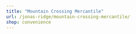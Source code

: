 ```yaml
---
title: "Mountain Crossing Mercantile"
url: /jonas-ridge/mountain-crossing-mercantile/
shop: convenience
---
```

